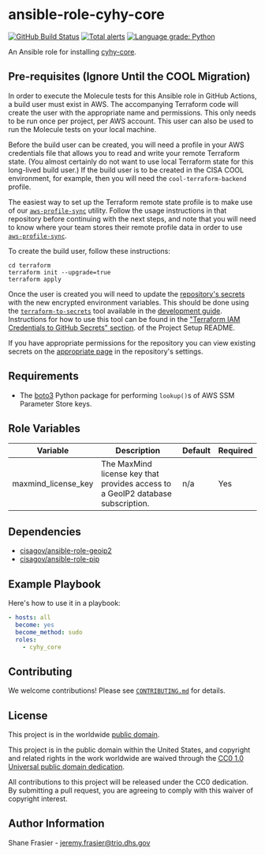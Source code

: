 # ansible-role-cyhy-core #

[![GitHub Build Status](https://github.com/cisagov/ansible-role-cyhy-core/workflows/build/badge.svg)](https://github.com/cisagov/ansible-role-cyhy-core/actions)
[![Total alerts](https://img.shields.io/lgtm/alerts/g/cisagov/ansible-role-cyhy-core.svg?logo=lgtm&logoWidth=18)](https://lgtm.com/projects/g/cisagov/ansible-role-cyhy-core/alerts/)
[![Language grade: Python](https://img.shields.io/lgtm/grade/python/g/cisagov/ansible-role-cyhy-core.svg?logo=lgtm&logoWidth=18)](https://lgtm.com/projects/g/cisagov/ansible-role-cyhy-core/context:python)

An Ansible role for installing
[cyhy-core](https://github.com/cisagov/cyhy-core).

## Pre-requisites (Ignore Until the COOL Migration) ##

In order to execute the Molecule tests for this Ansible role in GitHub
Actions, a build user must exist in AWS. The accompanying Terraform
code will create the user with the appropriate name and
permissions. This only needs to be run once per project, per AWS
account. This user can also be used to run the Molecule tests on your
local machine.

Before the build user can be created, you will need a profile in your
AWS credentials file that allows you to read and write your remote
Terraform state.  (You almost certainly do not want to use local
Terraform state for this long-lived build user.)  If the build user is
to be created in the CISA COOL environment, for example, then you will
need the `cool-terraform-backend` profile.

The easiest way to set up the Terraform remote state profile is to
make use of our
[`aws-profile-sync`](https://github.com/cisagov/aws-profile-sync)
utility. Follow the usage instructions in that repository before
continuing with the next steps, and note that you will need to know
where your team stores their remote profile data in order to use
[`aws-profile-sync`](https://github.com/cisagov/aws-profile-sync).

To create the build user, follow these instructions:

```console
cd terraform
terraform init --upgrade=true
terraform apply
```

Once the user is created you will need to update the [repository's
secrets](https://help.github.com/en/actions/configuring-and-managing-workflows/creating-and-storing-encrypted-secrets)
with the new encrypted environment variables. This should be done
using the
[`terraform-to-secrets`](https://github.com/cisagov/development-guide/tree/develop/project_setup#terraform-iam-credentials-to-github-secrets-)
tool available in the [development
guide](https://github.com/cisagov/development-guide). Instructions for
how to use this tool can be found in the ["Terraform IAM Credentials
to GitHub Secrets"
section](https://github.com/cisagov/development-guide/tree/develop/project_setup#terraform-iam-credentials-to-github-secrets-).
of the Project Setup README.

If you have appropriate permissions for the repository you can view
existing secrets on the [appropriate
page](https://github.com/cisagov/ansible-role-cyhy-core/settings/secrets) in
the repository's settings.

## Requirements ##

- The [boto3](https://pypi.org/project/boto3/) Python package for performing
  `lookup()`s of AWS SSM Parameter Store keys.

## Role Variables ##

| Variable | Description | Default | Required |
|----------|-------------|---------|----------|
| maxmind_license_key | The MaxMind license key that provides access to a GeoIP2 database subscription. | n/a | Yes |

## Dependencies ##

- [cisagov/ansible-role-geoip2](https://github.com/cisagov/ansible-role-geoip2)
- [cisagov/ansible-role-pip](https://github.com/cisagov/ansible-role-pip)

## Example Playbook ##

Here's how to use it in a playbook:

```yaml
- hosts: all
  become: yes
  become_method: sudo
  roles:
    - cyhy_core
```

## Contributing ##

We welcome contributions!  Please see [`CONTRIBUTING.md`](CONTRIBUTING.md) for
details.

## License ##

This project is in the worldwide [public domain](LICENSE).

This project is in the public domain within the United States, and
copyright and related rights in the work worldwide are waived through
the [CC0 1.0 Universal public domain
dedication](https://creativecommons.org/publicdomain/zero/1.0/).

All contributions to this project will be released under the CC0
dedication. By submitting a pull request, you are agreeing to comply
with this waiver of copyright interest.

## Author Information ##

Shane Frasier - <jeremy.frasier@trio.dhs.gov>
